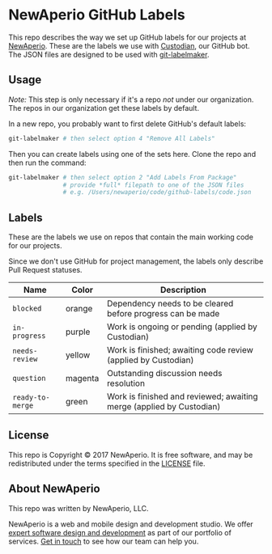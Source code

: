 # NewAperio GitHub Labels

This repo describes the way we set up GitHub labels for our projects at [NewAperio](https://newaperio.com). These are the labels we use with [Custodian](https://github.com/newaperio/custodian), our GitHub bot. The JSON files are designed to be used with [git-labelmaker](https://github.com/himynameisdave/git-labelmaker).

## Usage

*Note:* This step is only necessary if it's a repo *not* under our organization. The repos in our organization get these labels by default.

In a new repo, you probably want to first delete GitHub's default labels:

```bash
git-labelmaker # then select option 4 "Remove All Labels"
```

Then you can create labels using one of the sets here. Clone the repo and then run the command:

```bash
git-labelmaker # then select option 2 "Add Labels From Package"
               # provide *full* filepath to one of the JSON files
               # e.g. /Users/newaperio/code/github-labels/code.json
```

## Labels

These are the labels we use on repos that contain the main working code for our projects.

Since we don't use GitHub for project management, the labels only describe Pull Request statuses.

| Name             | Color      | Description                                                          |
|------------------|------------|----------------------------------------------------------------------|
| `blocked`        | orange     | Dependency needs to be cleared before progress can be made           |
| `in-progress`    | purple     | Work is ongoing or pending (applied by Custodian)                    |
| `needs-review`   | yellow     | Work is finished; awaiting code review (applied by Custodian)        |
| `question`       | magenta    | Outstanding discussion needs resolution                              |
| `ready-to-merge` | green      | Work is finished and reviewed; awaiting merge (applied by Custodian) |

## License

This repo is Copyright © 2017 NewAperio. It is free software, and may be
redistributed under the terms specified in the [LICENSE](/LICENSE.md) file.

## About NewAperio

This repo was written by NewAperio, LLC.

NewAperio is a web and mobile design and development studio. We offer [expert
software design and development][services] as part of our portfolio of services.
[Get in touch][contact] to see how our team can help you.

[services]: https://newaperio.com/services?utm_source=github
[contact]: https://newaperio.com/contact?utm_source=github
